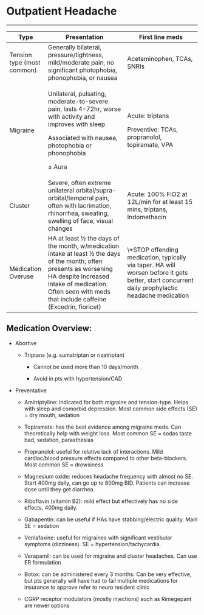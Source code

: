 # Outpatient Headache

---

<table>
<colgroup>
<col style="width: 20%" />
<col style="width: 41%" />
<col style="width: 38%" />
</colgroup>
<thead>
<tr class="header">
<th>Type</th>
<th>Presentation</th>
<th>First line meds</th>
</tr>
</thead>
<tbody>
<tr class="odd">
<td>Tension type (most common)</td>
<td>Generally bilateral, pressure/tightness, mild/moderate pain, no
significant photophobia, phonophobia, or nausea</td>
<td>Acetaminophen, TCAs, SNRIs</td>
</tr>
<tr class="even">
<td>Migraine</td>
<td><p>Unilateral, pulsating, moderate-to-severe pain, lasts 4-72hr,
worse with activity and improves with sleep</p>
<p>Associated with nausea, photophobia or phonophobia</p>
<p>± Aura</p></td>
<td><p>Acute: triptans</p>
<p>Preventive: TCAs, propranolol, topiramate, VPA</p></td>
</tr>
<tr class="odd">
<td>Cluster</td>
<td>Severe, often extreme unilateral orbital/supra-orbital/temporal
pain, often with lacrimation, rhinorrhea, sweating, swelling of face,
visual changes</td>
<td>Acute: 100% FiO2 at 12L/min for at least 15 mins, triptans,
Indomethacin</td>
</tr>
<tr class="even">
<td>Medication Overuse</td>
<td>HA at least ½ the days of the month, w/medication intake at least ½
the days of the month; often presents as worsening HA despite increased
intake of medication. Often seen with meds that include caffeine
(Excedrin, fioricet)</td>
<td>\*STOP offending medication, typically via taper. HA will worsen
before it gets better, start concurrent daily prophylactic headache
medication</td>
</tr>
</tbody>
</table>

## Medication Overview:

- Abortive

    - Triptans (e.g. sumatriptan or rizatriptan)

        - Cannot be used more than 10 days/month

        - Avoid in pts with hypertension/CAD

- Preventative

    - Amitriptyline: indicated for both migraine and tension-type. Helps
        with sleep and comorbid depression. Most common side effects (SE) =
        dry mouth, sedation

    - Topiramate: has the best evidence among migraine meds. Can
        theoretically help with weight loss. Most common SE = sodas taste
        bad, sedation, parasthesias

    - Propranolol: useful for relative lack of interactions. Mild
        cardiac/blood pressure effects compared to other beta-blockers. Most
        common SE = drowsiness

    - Magnesium oxide: reduces headache frequency with almost no SE. Start
        400mg daily, can go up to 800mg BID. Patients can increase dose
        until they get diarrhea.

    - Riboflavin (vitamin B2): mild effect but effectively has no side
        effects. 400mg daily.

    - Gabapentin: can be useful if HAs have stabbing/electric quality.
        Main SE = sedation

    - Venlafaxine: useful for migraines with significant vestibular
        symptoms (dizziness). SE = hypertension/tachycardia.

    - Verapamil: can be used for migraine and cluster headaches. Can use
        ER formulation

    - Botox: can be administered every 3 months. Can be very effective,
        but pts generally will have had to fail multiple medications for
        insurance to approve refer to neuro resident clinic

    - CGRP receptor modulators (mostly injections) such as Rimegepant are
        newer options
